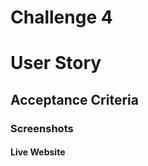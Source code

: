# Challenge 4
<h1> User Story </h1>

<h2> Acceptance Criteria </h2> 

<h3> Screenshots </h3>

<h4> Live Website </h4> 
